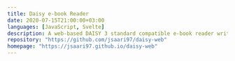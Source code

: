 ```yaml
---
title: Daisy e-book Reader
date: 2020-07-15T21:00:00+03:00
languages: [JavaScript, Svelte]
description: A web-based DAISY 3 standard compatible e-book reader written in JavaScript with text-to-speech support.
repository: "https://github.com/jsaari97/daisy-web"
homepage: "https://jsaari97.github.io/daisy-web"
---
```

